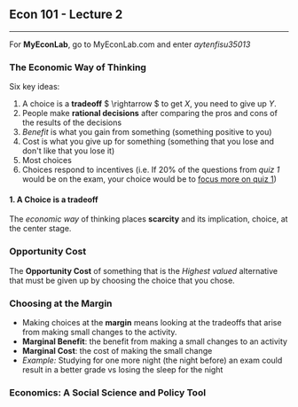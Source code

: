 ## Econ 101 - Lecture 2

---

For **MyEconLab**, go to MyEconLab.com and enter *aytenfisu35013* 



### The Economic Way of Thinking

Six key ideas:

1. A choice is a **tradeoff** $ \rightarrow $ to get *X*, you need to give up *Y*.
2. People make **rational decisions** after comparing the pros and cons of the results of the decisions
3. *Benefit* is what you gain from something (something positive to you)
4. Cost is what you give up for something (something that you lose and don't like that you lose it)
5. Most choices 
6. Choices respond to incentives (i.e. If 20% of the questions from *quiz 1* would be on the exam, your choice would be to <u>focus more on quiz 1</u>)



#### 1. A Choice is a tradeoff

The *economic way* of thinking places **scarcity** and its implication, choice, at the center stage.

### Opportunity Cost

The **Opportunity Cost** of something that is the *Highest valued* alternative that must be given up by choosing the choice that you chose.

### Choosing at the Margin

- Making choices at the **margin** means looking at the tradeoffs that arise from making small changes to the activity.
- **Marginal Benefit**: the benefit from making a small changes to an activity
- **Marginal Cost**: the cost of making the small change
- *Example:* Studying for one more night (the night before) an exam could result in a better grade vs losing the sleep for the night

[^ NOTE ]: The central point of economics is to analyze how changes to incentives result in changes in peoples choices



### Economics: A Social Science and Policy Tool



